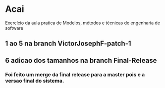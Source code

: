 # Acai
Exercício da aula pratica de Modelos, métodos e técnicas de engenharia de software 
## 1 ao 5 na branch VictorJosephF-patch-1
## 6 adicao dos tamanhos na branch Final-Release 

### Foi feito um merge da final release para a master pois e a versao final do sistema. 
